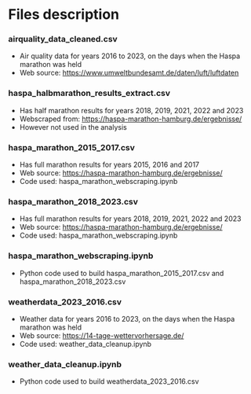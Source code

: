# Files description
### airquality_data_cleaned.csv
- Air quality data for years 2016 to 2023, on the days when the Haspa marathon was held
- Web source: https://www.umweltbundesamt.de/daten/luft/luftdaten

### haspa_halbmarathon_results_extract.csv
- Has half marathon results for years 2018, 2019, 2021, 2022 and 2023
- Webscraped from: https://haspa-marathon-hamburg.de/ergebnisse/
- However not used in the analysis
  
### haspa_marathon_2015_2017.csv
- Has full marathon results for years 2015, 2016 and 2017
- Web source: https://haspa-marathon-hamburg.de/ergebnisse/
- Code used: haspa_marathon_webscraping.ipynb
  
### haspa_marathon_2018_2023.csv
- Has full marathon results for years 2018, 2019, 2021, 2022 and 2023
- Web source: https://haspa-marathon-hamburg.de/ergebnisse/
- Code used: haspa_marathon_webscraping.ipynb

### haspa_marathon_webscraping.ipynb
- Python code used to build haspa_marathon_2015_2017.csv and haspa_marathon_2018_2023.csv

### weatherdata_2023_2016.csv
- Weather data for years 2016 to 2023, on the days when the Haspa marathon was held
- Web source: https://14-tage-wettervorhersage.de/
- Code used: weather_data_cleanup.ipynb

### weather_data_cleanup.ipynb
- Python code used to build weatherdata_2023_2016.csv

